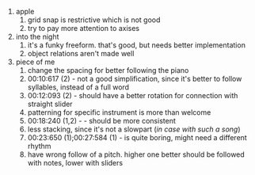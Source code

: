 1. apple
	1. grid snap is restrictive which is not good
	2. try to pay more attention to axises
2. into the night
	1. it's a funky freeform. that's good, but needs better implementation
	2. object relations aren't made well
3. piece of me
	1. change the spacing for better following the piano
	2. 00:10:617 (2) - not a good simplification, since it's better to follow syllables, instead of a full word
	3. 00:12:093 (2) - should have a better rotation for connection with straight slider
	4. patterning for specific instrument is more than welcome
	5. 00:18:240 (1,2) -  - should be more consistent
	6. less stacking, since it's not a slowpart (*in case with such a song*)
	7. 00:23:650 (1);00:27:584 (1) - is quite boring, might need a different rhythm
	8. have wrong follow of a pitch. higher one better should be followed with notes, lower with sliders
